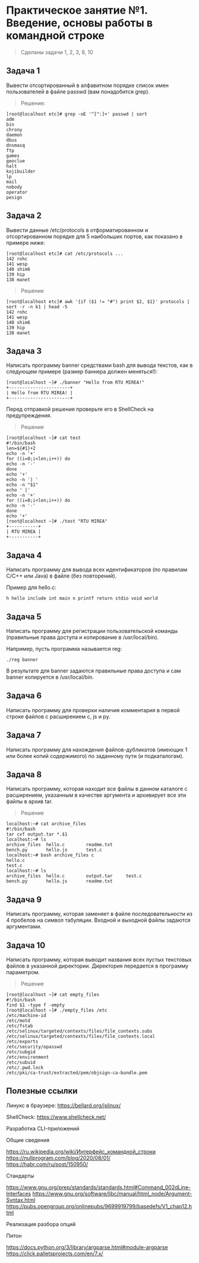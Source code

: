 # Практическое занятие №1. Введение, основы работы в командной строке

> Сделаны задачи 1, 2, 3, 8, 10

## Задача 1

Вывести отсортированный в алфавитном порядке список имен пользователей в файле passwd (вам понадобится grep).

> Решение:
```console
[root@localhost etc]# grep -oE '^[^:]+' passwd | sort
adm
bin
chrony
daemon
dbus
dnsmasq
ftp
games
geoclue
halt
kojibuilder
lp
mail
nobody
operator
pesign
```

## Задача 2

Вывести данные /etc/protocols в отформатированном и отсортированном порядке для 5 наибольших портов, как показано в примере ниже:

```
[root@localhost etc]# cat /etc/protocols ...
142 rohc
141 wesp
140 shim6
139 hip
138 manet
```

> Решение
```console
[root@localhost etc]# awk '{if ($1 != "#") print $2, $1}' protocols | sort -r -n k1 | head -5
142 rohc
141 wesp
140 shim6
139 hip
138 manet
```

## Задача 3

Написать программу banner средствами bash для вывода текстов, как в следующем примере (размер баннера должен меняться!):

```
[root@localhost ~]# ./banner "Hello from RTU MIREA!"
+-----------------------+
| Hello from RTU MIREA! |
+-----------------------+
```

Перед отправкой решения проверьте его в ShellCheck на предупреждения.

> Решение
```console
[root@localhost ~]# cat test
#!/bin/bash
len=${#1}+2
echo -n '+'
for ((i=0;i<len;i++)) do
echo -n '-'
done
echo '+'
echo -n '| '
echo -n "$1"
echo ' |'
echo -n '+'
for ((i=0;i<len;i++)) do
echo -n '-'
done
echo '+'
[root@localhost ~]# ./test "RTU MIREA"
+-----------+
| RTU MIREA |
+-----------+
```

## Задача 4

Написать программу для вывода всех идентификаторов (по правилам C/C++ или Java) в файле (без повторений).

Пример для hello.c:

```
h hello include int main n printf return stdio void world
```

## Задача 5

Написать программу для регистрации пользовательской команды (правильные права доступа и копирование в /usr/local/bin).

Например, пусть программа называется reg:

```
./reg banner
```

В результате для banner задаются правильные права доступа и сам banner копируется в /usr/local/bin.

## Задача 6

Написать программу для проверки наличия комментария в первой строке файлов с расширением c, js и py.

## Задача 7

Написать программу для нахождения файлов-дубликатов (имеющих 1 или более копий содержимого) по заданному пути (и подкаталогам).

## Задача 8

Написать программу, которая находит все файлы в данном каталоге с расширением, указанным в качестве аргумента и архивирует все эти файлы в архив tar.

> Решение
```console
localhost:~# cat archive_files
#!/bin/bash
tar cvf output.tar *.$1
localhost:~# ls
archive_files  hello.c        readme.txt
bench.py       hello.js       test.c
localhost:~# bash archive_files c
hello.c
test.c
localhost:~# ls
archive_files  hello.c        output.tar     test.c
bench.py       hello.js       readme.txt
```

## Задача 9

Написать программу, которая заменяет в файле последовательности из 4 пробелов на символ табуляции. Входной и выходной файлы задаются аргументами.

## Задача 10

Написать программу, которая выводит названия всех пустых текстовых файлов в указанной директории. Директория передается в программу параметром.

> Решение
```console
[root@localhost ~]# cat empty_files
#!/bin/bash
find $1 -type f -empty
[root@localhost ~]# ./empty_files /etc
/etc/machine-id
/etc/motd
/etc/fstab
/etc/selinux/targeted/contexts/files/file_contexts.subs
/etc/selinux/targeted/contexts/files/file_contexts.local
/etc/exports
/etc/security/opasswd
/etc/subgid
/etc/environment
/etc/subuid
/etc/.pwd.lock
/etc/pki/ca-trust/extracted/pem/objsign-ca-bundle.pem
```

## Полезные ссылки

Линукс в браузере: https://bellard.org/jslinux/

ShellCheck: https://www.shellcheck.net/

Разработка CLI-приложений

Общие сведения

https://ru.wikipedia.org/wiki/Интерфейс_командной_строки
https://nullprogram.com/blog/2020/08/01/
https://habr.com/ru/post/150950/

Стандарты

https://www.gnu.org/prep/standards/standards.html#Command_002dLine-Interfaces
https://www.gnu.org/software/libc/manual/html_node/Argument-Syntax.html
https://pubs.opengroup.org/onlinepubs/9699919799/basedefs/V1_chap12.html

Реализация разбора опций

Питон

https://docs.python.org/3/library/argparse.html#module-argparse
https://click.palletsprojects.com/en/7.x/
